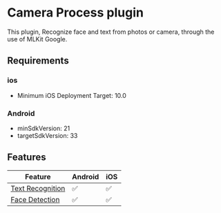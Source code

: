 # Camera Process plugin

This plugin, Recognize face and text from photos or camera, through the use of MLKit Google.

## Requirements

### ios

- Minimum iOS Deployment Target: 10.0

### Android

- minSdkVersion: 21
- targetSdkVersion: 33

## Features

| Feature                                                                                       | Android | iOS |
|-----------------------------------------------------------------------------------------------|---------|-----|
|[Text Recognition](https://developers.google.com/ml-kit/vision/text-recognition)               | ✅      | ✅  |
|[Face Detection](https://developers.google.com/ml-kit/vision/face-detection)                   | ✅      | ✅  |


